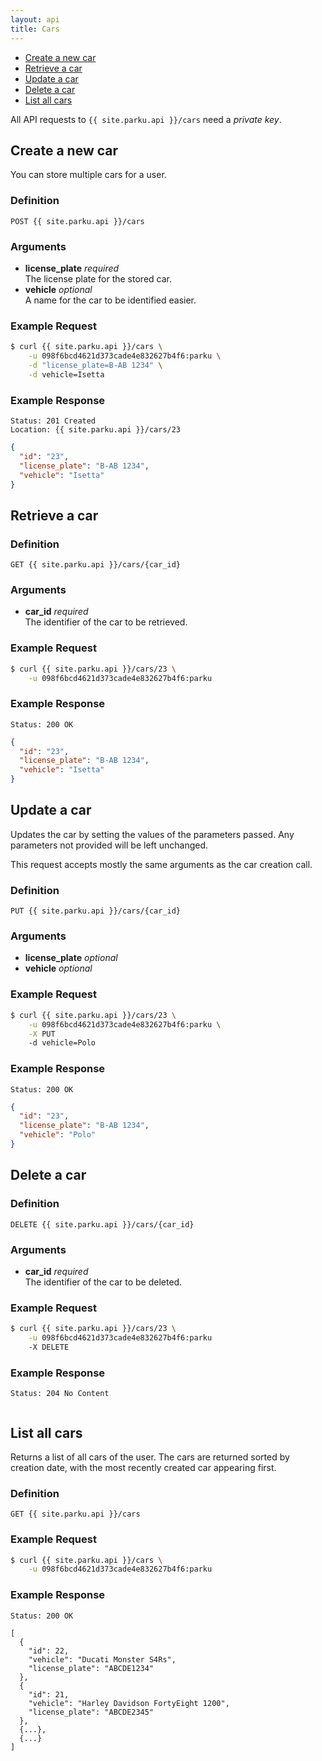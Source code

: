```yaml
---
layout: api
title: Cars
---
```


* [Create a new car](#create)
* [Retrieve a car](#retrieve)
* [Update a car](#update)
* [Delete a car](#delete)
* [List all cars](#list)

All API requests to `{{ site.parku.api }}/cars` need a _private key_.

## <a name="create"></a>Create a new car

You can store multiple cars for a user.

### Definition

```
POST {{ site.parku.api }}/cars
```

### Arguments

* __license\_plate__ _required_<br/>
  The license plate for the stored car.
* __vehicle__ _optional_<br/>
  A name for the car to be identified easier.

### Example Request

```sh
$ curl {{ site.parku.api }}/cars \
    -u 098f6bcd4621d373cade4e832627b4f6:parku \
    -d "license_plate=B-AB 1234" \
    -d vehicle=Isetta
```

### Example Response

```
Status: 201 Created
Location: {{ site.parku.api }}/cars/23
```

```json
{
  "id": "23",
  "license_plate": "B-AB 1234",
  "vehicle": "Isetta"
}
```


## <a name="retrieve"></a>Retrieve a car

### Definition

```
GET {{ site.parku.api }}/cars/{car_id}
```

### Arguments

* __car\_id__ _required_<br/>
  The identifier of the car to be retrieved.

### Example Request

```sh
$ curl {{ site.parku.api }}/cars/23 \
    -u 098f6bcd4621d373cade4e832627b4f6:parku
```

### Example Response

```
Status: 200 OK
```

```json
{
  "id": "23",
  "license_plate": "B-AB 1234",
  "vehicle": "Isetta"
}
```


## <a name="update"></a>Update a car

Updates the car by setting the values of the parameters passed. Any parameters not provided will be left unchanged.

This request accepts mostly the same arguments as the car creation call.

### Definition

```
PUT {{ site.parku.api }}/cars/{car_id}
```

### Arguments

* __license\_plate__ _optional_
* __vehicle__ _optional_

### Example Request

```sh
$ curl {{ site.parku.api }}/cars/23 \
    -u 098f6bcd4621d373cade4e832627b4f6:parku \
    -X PUT
    -d vehicle=Polo
```

### Example Response

```
Status: 200 OK
```

```json
{
  "id": "23",
  "license_plate": "B-AB 1234",
  "vehicle": "Polo"
}
```


## <a name="delete"></a>Delete a car

### Definition

```
DELETE {{ site.parku.api }}/cars/{car_id}
```

### Arguments

* __car\_id__ _required_<br/>
  The identifier of the car to be deleted.

### Example Request

```sh
$ curl {{ site.parku.api }}/cars/23 \
    -u 098f6bcd4621d373cade4e832627b4f6:parku
    -X DELETE
```

### Example Response

```
Status: 204 No Content
```

```

```


## <a name="list"></a>List all cars

Returns a list of all cars of the user. The cars are returned sorted by creation date, with the most recently created car appearing first.

### Definition

```
GET {{ site.parku.api }}/cars
```

### Example Request

```sh
$ curl {{ site.parku.api }}/cars \
    -u 098f6bcd4621d373cade4e832627b4f6:parku
```

### Example Response

```
Status: 200 OK
```

```
[
  {
    "id": 22,
    "vehicle": "Ducati Monster S4Rs",
    "license_plate": "ABCDE1234"
  },
  {
    "id": 21,
    "vehicle": "Harley Davidson FortyEight 1200",
    "license_plate": "ABCDE2345"
  },
  {...},
  {...}
]
```


